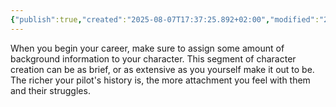 ```yaml
---
{"publish":true,"created":"2025-08-07T17:37:25.892+02:00","modified":"2025-08-07T18:41:46.754+02:00","cssclasses":""}
---
```


When you begin your career, make sure to assign some amount of background information to your character. This segment of character creation can be as brief, or as extensive as you yourself make it out to be. The richer your pilot's history is, the more attachment you feel with them and their struggles.